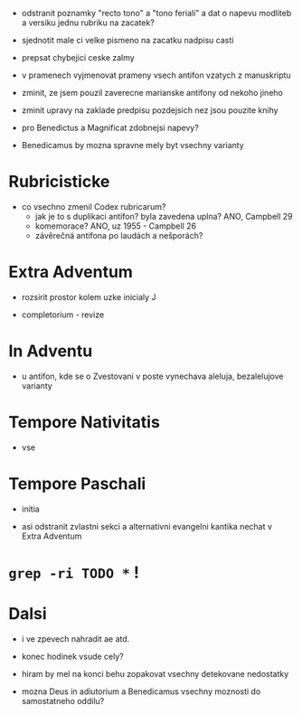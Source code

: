 * odstranit poznamky "recto tono" a "tono feriali" a dat o napevu modliteb a versiku jednu rubriku na zacatek?
* sjednotit male ci velke pismeno na zacatku nadpisu casti

* prepsat chybejici ceske zalmy
* v pramenech vyjmenovat prameny vsech antifon vzatych z manuskriptu
* zminit, ze jsem pouzil zaverecne marianske antifony od nekoho jineho
* zminit upravy na zaklade predpisu pozdejsich nez jsou pouzite knihy
* pro Benedictus a Magnificat zdobnejsi napevy?
* Benedicamus by mozna spravne mely byt vsechny varianty

# Rubricisticke


* co vsechno zmenil Codex rubricarum?
  * jak je to s duplikaci antifon? byla zavedena uplna? ANO, Campbell 29
  * komemorace? ANO, uz 1955 - Campbell 26
  * závěrečná antifona po laudách a nešporách?

# Extra Adventum
  
* rozsirit prostor kolem uzke inicialy J
  
* completorium - revize

# In Adventu

* u antifon, kde se o Zvestovani v poste vynechava aleluja, bezalelujove varianty

# Tempore Nativitatis

* vse

# Tempore Paschali

* initia

* asi odstranit zvlastni sekci a alternativni evangelni kantika nechat v Extra Adventum

# `grep -ri TODO *` !

# Dalsi

* i ve zpevech nahradit ae atd.

* konec hodinek vsude cely?

* hiram by mel na konci behu zopakovat vsechny detekovane nedostatky

* mozna Deus in adiutorium a Benedicamus vsechny moznosti do samostatneho oddilu?
